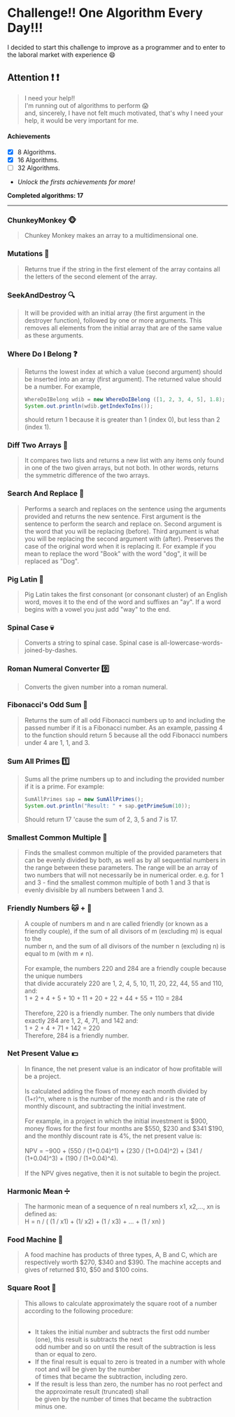 # Challenge!! One Algorithm Every Day!!!

I decided to start this challenge to improve as a programmer and to enter to the laboral market with experience :smile:

## Attention :exclamation: :exclamation:
> I need your help!!<br>
> I'm running out of algorithms to perform :scream:<br>
> and, sincerely, I have not felt much motivated, that's why I need your help, it would be very important for me.

#### Achievements
- [x] 8 Algorithms.
- [x] 16 Algorithms.
- [ ] 32 Algorithms.
- *Unlock the firsts achievements for more!*
 
**Completed algorithms: 17**

---------------------------------------

### ChunkeyMonkey :monkey_face:
> Chunkey Monkey makes an array to a multidimensional one.

### Mutations :ghost:
> Returns true if the string in the first element of the array contains all the letters of the second
> element of the array.

### SeekAndDestroy :mag:
> It will be provided with an initial array (the first argument in the destroyer function), followed by one or
> more arguments. This removes all elements from the initial array that are of the same value as these arguments.

### Where Do I Belong :question:
> Returns the lowest index at which a value (second argument) should be inserted into an array (first argument).
> The returned value should be a number.
> For example,
> ```java
> WhereDoIBelong wdib = new WhereDoIBelong ([1, 2, 3, 4, 5], 1.8);
> System.out.println(wdib.getIndexToIns());
> ```
> should return 1 because it is greater than 1 (index 0), but less than 2 (index 1).

### Diff Two Arrays :dolls:
> It compares two lists and returns a new list with any items only found in one of the two given arrays, but not both.
> In other words, returns the symmetric difference of the two arrays.

### Search And Replace :memo:
> Performs a search and replaces on the sentence using the arguments provided and returns the new sentence.
> First argument is the sentence to perform the search and replace on.
> Second argument is the word that you will be replacing (before).
> Third argument is what you will be replacing the second argument with (after).
> Preserves the case of the original word when it is replacing it. For example if you mean to replace the word "Book" with the word "dog", it will be replaced as "Dog".

### Pig Latin :pig:
> Pig Latin takes the first consonant (or consonant cluster) of an English word, moves it to the end of the word and suffixes an "ay".
> If a word begins with a vowel you just add "way" to the end.

### Spinal Case :skull:
> Converts a string to spinal case. Spinal case is all-lowercase-words-joined-by-dashes.

### Roman Numeral Converter :nine:
> Converts the given number into a roman numeral.

### Fibonacci's Odd Sum :herb:
> Returns the sum of all odd Fibonacci numbers up to and including the passed number if it is a Fibonacci number.
> As an example, passing 4 to the function should return 5 because all the odd Fibonacci numbers under 4 are 1, 1, and 3.

### Sum All Primes :one:
> Sums all the prime numbers up to and including the provided number if it is a prime.
> For example:
> ```java
> SumAllPrimes sap = new SumAllPrimes();
> System.out.println("Result: " + sap.getPrimeSum(10));
> ```
> Should return 17 'cause the sum of 2, 3, 5 and 7 is 17.

### Smallest Common Multiple :mouse2:
> Finds the smallest common multiple of the provided parameters that can be evenly divided by both, as well as by all sequential numbers in the range between these parameters.
> The range will be an array of two numbers that will not necessarily be in numerical order.
> e.g. for 1 and 3 - find the smallest common multiple of both 1 and 3 that is evenly divisible by all numbers between 1 and 3.

### Friendly Numbers :cat: + :dog:
> A couple of numbers m and n are called friendly (or known as a friendly couple), if the sum of all divisors of m (excluding m) is equal to the<br>
> number n, and the sum of all divisors of the number n (excluding n) is equal to m (with m ≠ n).<br><br>
> For example, the numbers 220 and 284 are a friendly couple because the unique numbers<br>
> that divide accurately 220 are 1, 2, 4, 5, 10, 11, 20, 22, 44, 55 and 110, and:<br>
>  1 + 2 + 4 + 5 + 10 + 11 + 20 + 22 + 44 + 55 + 110 = 284<br><br>
> Therefore, 220 is a friendly number. The only numbers that divide exactly 284 are 1, 2, 4, 71, and 142 and:<br>
>  1 + 2 + 4 + 71 + 142 = 220<br>
> Therefore, 284 is a friendly number.

### Net Present Value :dollar:
> In finance, the net present value is an indicator of how profitable will be a project.<br><br>
> Is calculated adding the flows of money each month divided by (1+r)^n,
> where n is the number of the month and r is the rate of monthly discount, and subtracting the initial investment.<br><br>
> For example, in a project in which the initial investment is $900, money flows for the first four months are
> $550, $230 and $341 $190, and the monthly discount rate is 4%, the net present value is:<br><br>
> NPV = −900 + (550 / (1+0.04)^1) + (230 / (1+0.04)^2) + (341 / (1+0.04)^3) + (190 / (1+0.04)^4).<br><br>
> If the NPV gives negative, then it is not suitable to begin the project.

### Harmonic Mean :heavy_division_sign:
> The harmonic mean of a sequence of n real numbers x1, x2,..., xn is defined as:<br>
> H = n / ( (1 / x1) + (1/ x2) + (1 / x3) + … + (1 / xn) )

### Food Machine :rice_ball:
> A food machine has products of three types, A, B and C, which are respectively worth $270, $340 and $390.
> The machine accepts and gives of returned $10, $50 and $100 coins.

### Square Root :seedling:
> This allows to calculate approximately the square root of a number according to the following procedure:<br><br>
> - It takes the initial number and subtracts the first odd number (one), this result is subtracts the next<br>
>   odd number and so on until the result of the subtraction is less than or equal to zero.<br>
> - If the final result is equal to zero is treated in a number with whole root and will be given by the number<br>
>   of times that became the subtraction, including zero.<br>
> - If the result is less than zero, the number has no root perfect and the approximate result (truncated) shall<br>
>   be given by the number of times that became the subtraction minus one.